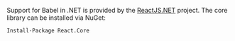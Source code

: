 Support for Babel in .NET is provided by the [ReactJS.NET](http://reactjs.net/) project. The core library can be installed via NuGet:

```
Install-Package React.Core
```
